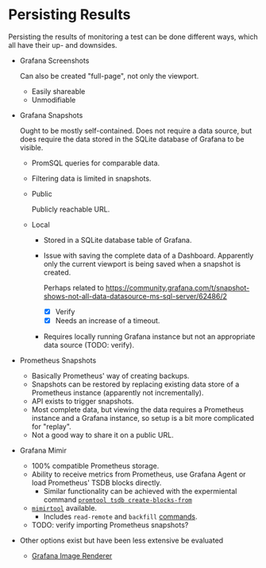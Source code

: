 # Persisting Results

Persisting the results of monitoring a test can be done different ways, which
all have their up- and downsides.

- Grafana Screenshots

  Can also be created "full-page", not only the viewport.

  - Easily shareable
  - Unmodifiable

- Grafana Snapshots

  Ought to be mostly self-contained. Does not require a data source, but does
  require the data stored in the SQLite database of Grafana to be visible.

  - PromSQL queries for comparable data.

  - Filtering data is limited in snapshots.

  - Public

    Publicly reachable URL.

  - Local

    - Stored in a SQLite database table of Grafana.

    - Issue with saving the complete data of a Dashboard. Apparently only the
      current viewport is being saved when a snapshot is created.

      Perhaps related to
      https://community.grafana.com/t/snapshot-shows-not-all-data-datasource-ms-sql-server/62486/2

      - [x] Verify
      - [x] Needs an increase of a timeout.

    - Requires locally running Grafana instance but not an appropriate data
      source (TODO: verify).

- Prometheus Snapshots

  - Basically Prometheus' way of creating backups.
  - Snapshots can be restored by replacing existing data store of a Prometheus
    instance (apparently not incrementally).
  - API exists to trigger snapshots.
  - Most complete data, but viewing the data requires a Prometheus instance and
    a Grafana instance, so setup is a bit more complicated for "replay".
  - Not a good way to share it on a public URL.

- Grafana Mimir
  - 100% compatible Prometheus storage.
  - Ability to receive metrics from Prometheus, use Grafana Agent or load Prometheus' TSDB blocks directly.
    - Similar functionality can be achieved with the expermiental command [`promtool tsdb create-blocks-from`](https://prometheus.io/docs/prometheus/latest/storage/#backfilling-for-recording-rules)
  - [`mimirtool`](https://grafana.com/docs/mimir/latest/manage/tools/mimirtool/) available.
    - Includes `read-remote` and `backfill` [commands](https://grafana.com/docs/mimir/latest/manage/tools/mimirtool/#commands).
  - TODO: verify importing Prometheus snapshots?

- Other options exist but have been less extensive be evaluated

  - [Grafana Image
    Renderer](https://grafana.com/grafana/plugins/grafana-image-renderer)

